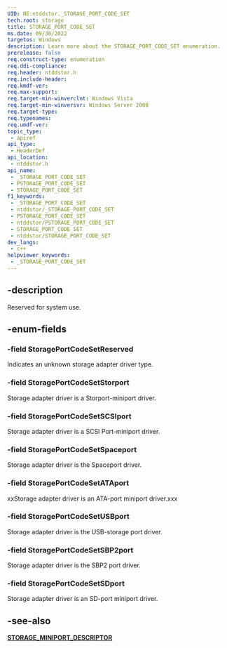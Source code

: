 ```yaml
---
UID: NE:ntddstor._STORAGE_PORT_CODE_SET
tech.root: storage
title: STORAGE_PORT_CODE_SET
ms.date: 09/30/2022
targetos: Windows
description: Learn more about the STORAGE_PORT_CODE_SET enumeration.
prerelease: false
req.construct-type: enumeration
req.ddi-compliance: 
req.header: ntddstor.h
req.include-header: 
req.kmdf-ver: 
req.max-support: 
req.target-min-winverclnt: Windows Vista
req.target-min-winversvr: Windows Server 2008
req.target-type: 
req.typenames: 
req.umdf-ver: 
topic_type:
 - apiref
api_type:
 - HeaderDef
api_location:
 - ntddstor.h
api_name:
 - _STORAGE_PORT_CODE_SET
 - PSTORAGE_PORT_CODE_SET
 - STORAGE_PORT_CODE_SET
f1_keywords:
 - _STORAGE_PORT_CODE_SET
 - ntddstor/_STORAGE_PORT_CODE_SET
 - PSTORAGE_PORT_CODE_SET
 - ntddstor/PSTORAGE_PORT_CODE_SET
 - STORAGE_PORT_CODE_SET
 - ntddstor/STORAGE_PORT_CODE_SET
dev_langs:
 - c++
helpviewer_keywords:
 - _STORAGE_PORT_CODE_SET
---
```


## -description

Reserved for system use.

## -enum-fields

### -field StoragePortCodeSetReserved

Indicates an unknown storage adapter driver type.

### -field StoragePortCodeSetStorport

Storage adapter driver is a Storport-miniport driver.

### -field StoragePortCodeSetSCSIport

Storage adapter driver is a SCSI Port-miniport driver.

### -field StoragePortCodeSetSpaceport

Storage adapter driver is the Spaceport driver.

### -field StoragePortCodeSetATAport

xxStorage adapter driver is an ATA-port miniport driver.xxx

### -field StoragePortCodeSetUSBport

Storage adapter driver is the USB-storage port driver.

### -field StoragePortCodeSetSBP2port

Storage adapter driver is the SBP2 port driver.

### -field StoragePortCodeSetSDport

Storage adapter driver is an SD-port miniport driver.

## -see-also

[**STORAGE\_MINIPORT\_DESCRIPTOR**](ns-ntddstor-_storage_miniport_descriptor.md)

